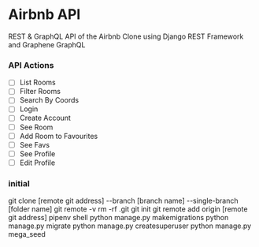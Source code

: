 # Airbnb API

REST & GraphQL API of the Airbnb Clone using Django REST Framework and Graphene GraphQL

### API Actions

- [ ] List Rooms
- [ ] Filter Rooms
- [ ] Search By Coords
- [ ] Login
- [ ] Create Account
- [ ] See Room
- [ ] Add Room to Favourites
- [ ] See Favs
- [ ] See Profile
- [ ] Edit Profile

### initial

git clone [remote git address] --branch [branch name] --single-branch [folder name]
git remote -v
rm -rf .git
git init
git remote add origin [remote git address]
pipenv shell
python manage.py makemigrations
python manage.py migrate
python manage.py createsuperuser
python manage.py mega_seed